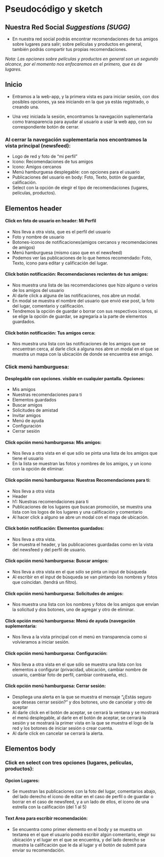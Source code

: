 # Pseudocódigo y sketch

## Nuestra Red Social *Suggestions (SUGG)*

- En nuestra red social podrás encontrar recomendaciones de tus amigos sobre lugares para salir; sobre películas y productos en general, también podrás compartir tus propias recomendaciones.

*Nota: Las opciones sobre películas y productos en general son un segundo alcance, por el momento nos enfocaremos en el primero, que es de lugares.*


## Inicio
- Entramos a la web-app, y la primera vista es para iniciar sesión, con dos posibles opciones, ya sea iniciando en la que ya estás registrado, o creando una.

- Una vez iniciada la sesión, encontramos la navegación suplementaria como transparencia para ayudar al usuario a usar la web app, con su correspondiente botón de cerrar.


### Al cerrar la navegación suplementaria nos encontramos la vista principal (newsfeed):
- Logo de red y foto de “mi perfil”
- Icono: Recomendaciones de tus amigos
- Icono: Amigos cercanos
- Menú hamburguesa desplegable: con opciones para el usuario
- Publicaciones del usuario en body: Foto, Texto, botón de guardar, calificación.
- Select con la opción de elegir el tipo de recomendaciones (lugares, películas, productos).


## Elementos header
#### Click en foto de usuario en header: Mi Perfil
- Nos lleva a otra vista, que es el perfil del usuario
- Foto y nombre de usuario
- Botones-iconos de notificaciones(amigos cercanos y recomendaciones de amigos)
- Menú hamburguesa (mismo caso que en el newsfeed)
- Podemos ver las publicaciones de lo que hemos recomendado: Foto, Texto, icono para editar y calificación del lugar.


#### Click botón notificación: Recomendaciones recientes de tus amigos:
- Nos muestra una lista de las recomendaciones que hizo alguno o varios de los amigos del usuario
- Al darle click a alguna de las notificaciones, nos abre un modal.
- En modal se muestra el nombre del usuario que envió ese post, la foto del lugar, comentario y calificación.
- Tendremos la opción de guardar o borrar con sus respectivos iconos, si se elige la opción de guardar, se agregaría a la parte de elementos guardados.


#### Click botón notificación: Tus amigos cerca:
- Nos muestra una lista con las notificaciones de los amigos que se encuentran cerca, al darle click a alguna nos abre un modal en el que se muestra un mapa con la ubicación de donde se encuentra ese amigo.


### Click menú hamburguesa:
#### Desplegable con opciones. visible en cualquier pantalla. Opciones:
- Mis amigos
- Nuestras recomendaciones para ti
- Elementos guardados
- Buscar amigos
- Solicitudes de amistad
- Invitar amigos
- Menú de ayuda
- Configuración
- Cerrar sesión                 


#### Click opción menú hamburguesa: Mis amigos:
- Nos lleva a otra vista en el que sólo se pinta una lista de los amigos que tiene el usuario
- En la lista se muestran las fotos y nombres de los amigos, y un icono con la opción de eliminar.


#### Click opción menú hamburguesa: Nuestras Recomendaciones para ti:
- Nos lleva a otra vista
- Header
- h1: Nuestras recomendaciones para ti
- Publicaciones de los lugares que buscan promoción, se muestra una lista con los logos de los lugares y una calificación y comentario
- Al hacer click a alguno se abre un modal con el mapa de ubicación.


#### Click botón notificación: Elementos guardados:
- Nos lleva a otra vista.
- Se muestra el header, y las publicaciones guardadas como en la vista del newsfeed y del perfil de usuario.


#### Click opción menú hamburguesa: Buscar amigos:
- Nos lleva a otra vista en el que sólo se pinta un input de búsqueda
- Al escribir en el input de búsqueda se van pintando los nombres y fotos que coincidan. (tendrá un filtro).


#### Click opción menú hamburguesa: Solicitudes de amigos:
- Nos muestra una lista con los nombres y fotos de los amigos que envían la solicitud y dos botones, uno de agregar y otro de eliminar.


#### Click opción menú hamburguesa: Menú de ayuda (navegación suplementaria:
- Nos lleva a la vista principal con el menú en transparencia como si volvieramos a iniciar sesión.


#### Click opción menú hamburguesa: Configuración:
- Nos lleva a otra vista en el que sólo se muestra una lista con los elementos a configurar (privacidad, ubicación, cambiar nombre de usuario, cambiar foto de perfil, cambiar contraseña, etc).


#### Click opción menú hamburguesa: Cerrar sesión:
- Despliega una alerta en la que se muestra el mensaje “¿Estás seguro que deseas cerrar sesión?” y dos botones, uno de cancelar y otro de aceptar
- Al darle click en el botón de aceptar, se cerrará la ventana y se mostrará el menú desplegable, al darle en el botón de aceptar, se cerrará la sesión y se mostrará la primer vista en la que se muestra el logo de la red y los botones de iniciar sesión o crear cuenta.
- Al darle click en cancelar se cerrará la alerta.


## Elementos body

### Click en select con tres opciones (lugares, películas, productos):

#### Opcion Lugares:
- Se muestran las publicaciones con la foto del lugar, comentarios abajo, del lado derecho el icono de editar en el caso de perfil o de guardar o borrar en el caso de newsfeed, y a un lado de ellos, el icono de una estrella con la calificación (del 1 al 5)

#### Text Area para escribir recomendación:
- Se encuentra como primer elemento en el body y se muestra un textarea en el que el usuario podrá escribir algún comentario, elegir su ubicación y el lugar en el que se encuentra, y del lado derecho se muestra la calificación que le da al lugar y el botón de submit para enviar su recomendación.
